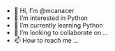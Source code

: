 - 👋 Hi, I’m @mcanacer
- 👀 I’m interested in Python
- 🌱 I’m currently learning Python
- 💞️ I’m looking to collaborate on ...
- 📫 How to reach me ...

<!---
mcanacer/mcanacer is a ✨ special ✨ repository because its `README.md` (this file) appears on your GitHub profile.
You can click the Preview link to take a look at your changes.
--->
